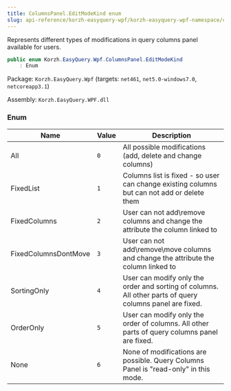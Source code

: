 ```yaml
---
title: ColumnsPanel.EditModeKind enum
slug: api-reference/korzh-easyquery-wpf/korzh-easyquery-wpf-namespace/columnspanel-editmodekind-enum
---
```


Represents different types of modifications in query columns panel available for users.
```csharp
public enum Korzh.EasyQuery.Wpf.ColumnsPanel.EditModeKind
    : Enum

```
Package: `Korzh.EasyQuery.Wpf` (targets: `net461`, `net5.0-windows7.0`, `netcoreapp3.1`)

Assembly: `Korzh.EasyQuery.WPF.dll`

### Enum

| Name | Value | Description | 
| --- | --- | --- | 
| All | `0` | All possible modifications (add, delete and change columns) | 
| FixedList | `1` | Columns list is fixed - so user can change existing columns but can not add or delete them | 
| FixedColumns | `2` | User can not add\remove columns and change the attribute the column linked to | 
| FixedColumnsDontMove | `3` | User can not add\remove\move columns and change the attribute the column linked to | 
| SortingOnly | `4` | User can modify only the order and sorting of columns. All other parts of query columns panel are fixed. | 
| OrderOnly | `5` | User can modify only the order of columns. All other parts of query columns panel are fixed. | 
| None | `6` | None of modifications are possible. Query Columns Panel is "read-only" in this mode. |